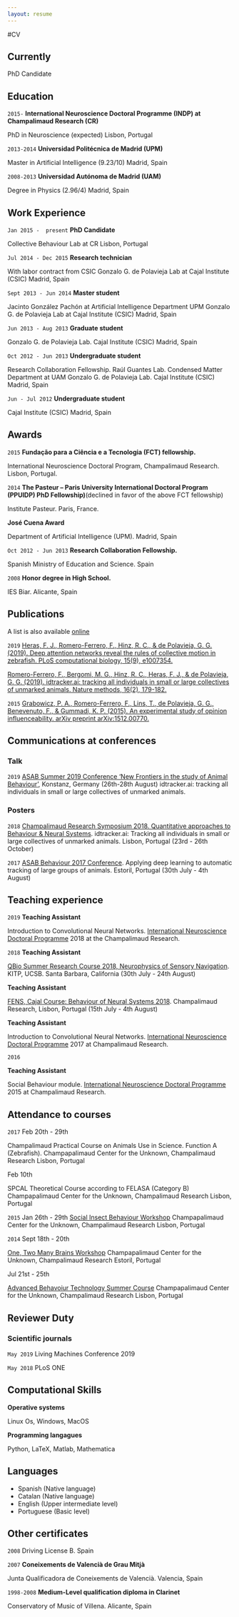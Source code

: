 ```yaml
---
layout: resume
---
```

#CV

## Currently

PhD Candidate

## Education

`2015-`
__International Neuroscience Doctoral Programme (INDP) at Champalimaud Research (CR)__

PhD in Neuroscience (expected)
Lisbon, Portugal

`2013-2014`
__Universidad Politécnica de Madrid (UPM)__

Master in Artificial Intelligence (9.23/10)
Madrid, Spain

`2008-2013`
__Universidad Autónoma de Madrid (UAM)__

Degree in Physics (2.96/4)
Madrid, Spain

## Work Experience

`Jan 2015 -  present`
__PhD Candidate__

Collective Behaviour Lab at CR
Lisbon, Portugal


`Jul 2014 - Dec 2015`
__Research technician__

With labor contract from CSIC
Gonzalo G. de Polavieja Lab at Cajal Institute (CSIC)
Madrid, Spain

`Sept 2013 - Jun 2014`
__Master student__

Jacinto González Pachón at Artificial Intelligence Department UPM
Gonzalo G. de Polavieja Lab at Cajal Institute (CSIC)
Madrid, Spain


`Jun 2013 - Aug 2013`
__Graduate student__

Gonzalo G. de Polavieja Lab. Cajal Institute (CSIC)
Madrid, Spain

`Oct 2012 - Jun 2013`
__Undergraduate student__

Research Collaboration Fellowship.
Raúl Guantes Lab. Condensed Matter Department at UAM
Gonzalo G. de Polavieja Lab. Cajal Institute (CSIC)
Madrid, Spain

`Jun - Jul 2012`
__Undergraduate student__

Cajal Institute (CSIC)
Madrid, Spain


## Awards

`2015`
__Fundação para a Ciência e a Tecnologia (FCT) fellowship.__

International Neuroscience Doctoral Program, Champalimaud Research.
Lisbon, Portugal.

`2014`
__The Pasteur – Paris University International Doctoral Program (PPUIDP) PhD Fellowship)__(declined in favor of the above FCT fellowship)

Institute Pasteur.
Paris, France.

__José Cuena Award__

Department of Artificial Intelligence (UPM).
Madrid, Spain

`Oct 2012 - Jun 2013`
__Research Collaboration Fellowship.__

Spanish Ministry of Education and Science.
Spain

`2008`
__Honor degree in High School.__

IES Biar.
Alicante, Spain


## Publications

A list is also available [online](https://scholar.google.com/citations?user=PtgVx9kAAAAJ&hl=en)

`2019`
[Heras, F. J., Romero-Ferrero, F., Hinz, R. C., & de Polavieja, G. G. (2019). Deep attention networks reveal the rules of collective motion in zebrafish. PLoS computational biology, 15(9), e1007354.](https://journals.plos.org/ploscompbiol/article?rev=1&id=10.1371/journal.pcbi.1007354)

[Romero-Ferrero, F., Bergomi, M. G., Hinz, R. C., Heras, F. J., & de Polavieja, G. G. (2019). idtracker.ai: tracking all individuals in small or large collectives of unmarked animals. Nature methods, 16(2), 179-182.](https://www.nature.com/articles/s41592-018-0295-5)

`2015`
[Grabowicz, P. A., Romero-Ferrero, F., Lins, T., de Polavieja, G. G., Benevenuto, F., & Gummadi, K. P. (2015). An experimental study of opinion influenceability. arXiv preprint arXiv:1512.00770.](https://arxiv.org/pdf/1512.00770.pdf)


## Communications at conferences

### Talk

`2019`
[ASAB Summer 2019 Conference ‘New Frontiers in the study of Animal Behaviour’](https://www.asab.org/conferences/2019/8/26/asab-summer-conference-2019), Konstanz, Germany (26th-28th August)
idtracker.ai:	tracking all individuals in	small	or large	collectives	of unmarked animals.

### Posters
`2018`
[Champalimaud Research Symposium 2018. Quantitative approaches to Behaviour & Neural Systems](http://symposium.research.fchampalimaud.org/2018-2/).
idtracker.ai: Tracking all individuals in small or large collectives of unmarked animals.
Lisbon, Portugal (23rd - 26th October)


`2017`
[ASAB Behaviour 2017 Conference](https://www.asab.org/conferences/2015/8/14/behaviour-2017).
Applying deep learning to automatic tracking of large groups of animals.
Estoril, Portugal (30th July - 4th August)


## Teaching experience

`2019`
__Teaching Assistant__

Introduction to Convolutional Neural Networks.
[International Neuroscience Doctoral Programme](https://www.fchampalimaud.org/researchfc/education/) 2018 at the Champalimaud Research.


`2018`
__Teaching Assistant__

[QBio Summer Research Course 2018, Neurophysics of Sensory Navigation](https://www.kitp.ucsb.edu/qbio/2018-course-description). KITP, UCSB. Santa Barbara, California (30th July - 24th August)

__Teaching Assistant__

[FENS, Cajal Course: Behaviour of Neural Systems 2018](https://www.fens.org/News-Activities/Calendar/Training/2018/07/Cajal-course-Behaviour-of-Neural-Systems/). Champalimaud Research, Lisbon, Portugal (15th July - 4th August)

__Teaching Assistant__

Introduction to Convolutional Neural Networks.
[International Neuroscience Doctoral Programme](https://www.fchampalimaud.org/researchfc/education/) 2017 at Champalimaud Research.

`2016`

__Teaching Assistant__

Social Behaviour module.
[International Neuroscience Doctoral Programme](https://www.fchampalimaud.org/researchfc/education/) 2015 at Champalimaud Research.

## Attendance to courses

`2017`
Feb 20th - 29th

Champalimaud Practical Course on Animals Use in Science. Function A (Zebrafish).
Champapalimaud Center for the Unknown, Champalimaud Research
Lisbon, Portugal

Feb 10th

SPCAL Theoretical Course according to FELASA (Category B)
Champapalimaud Center for the Unknown, Champalimaud Research
Lisbon, Portugal

`2015`
Jan 26th - 29th
[Social Insect Behaviour Workshop](http://neuro.fchampalimaud.org/en/events/past-events/event/253/)
Champapalimaud Center for the Unknown, Champalimaud Research
Lisbon, Portugal

`2014`
Sept 18th - 20th

[One, Two Many Brains Workshop](http://neuro.fchampalimaud.org/en/events/one-two-many-brains/)
Champapalimaud Center for the Unknown, Champalimaud Research
Estoril, Portugal


Jul 21st - 25th

[Advanced Behavoiur Technology Summer Course](http://neuro.fchampalimaud.org/en/events/past-events/event/202/)
Champapalimaud Center for the Unknown, Champalimaud Research
Lisbon, Portugal


## Reviewer Duty

### Scientific journals
`May 2019`
Living Machines Conference 2019

`May 2018`
PLoS ONE

## Computational Skills

__Operative systems__

Linux Os, Windows, MacOS

__Programming langagues__

Python, LaTeX, Matlab, Mathematica


## Languages
* Spanish (Native language)
* Catalan (Native language)
* English (Upper intermediate level)
* Portuguese (Basic level)

## Other certificates

`2008`
Driving License B.
Spain

`2007`
__Coneixements de Valencià de Grau Mitjà__

Junta Qualificadora de Coneixements de Valencià.
Valencia, Spain

`1998-2008`
__Medium-Level qualification diploma in Clarinet__

Conservatory of Music of Villena.
Alicante, Spain















<!-- ### Footer

Last updated: Feb 2020 -->
